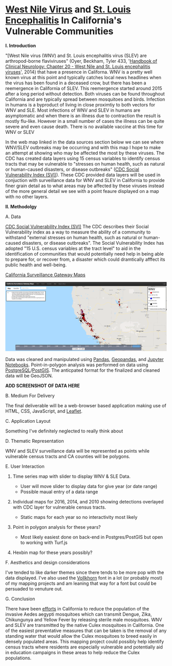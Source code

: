 # [West Nile Virus](https://www.cdc.gov/westnile/index.html) and [St. Louis Encephalitis](https://www.cdc.gov/sle/) In California's Vulnerable Communities

**I. Introduction**

"[West Nile virus (WNV) and St. Louis encephalitis virus (SLEV) are arthropod-borne flaviviruses" (Oyer, Beckham, Tyler 433, '[Handbook of Clinical Neurology: Chapter 20 - West Nile and St. Louis encephalitis viruses](https://www.sciencedirect.com/science/article/pii/B9780444534880000201)', 2014) that have a presence in Californa. WNV is a pretty well known virus at this point and typically catches local news headlines when the virus has been found in a deceased crow, but there has been a reemergence in California of SLEV. This reemergence started around 2015 after a long period without detection. Both viruses can be found throughout California and are typically spread between mosquitoes and birds. Infection in humans is a byproduct of living in close proximtiy to both vectors for WNV and SLE. Most infections of WNV and SLEV in humans are asymptomatic and when there is an illness due to contraction the result is mostly flu-like. However in a small number of cases the illness can be quite severe and even cause death. There is no available vaccine at this time for WNV or SLEV 

In the web map linked in the data sources section below we can see where WNV/SLEV outbreaks may be occurring and with this map I hope to make an attempt at showing who may be affected the most by these viruses.  The CDC has created data layers using 15 census variables to identify census tracts that may be vulnerable to "stresses on human health, such as natural or human-caused disasters, or disease outbreaks" ([CDC Social Vulnerability Index (SVI)](https://svi.cdc.gov/data-and-tools-download.html)). These CDC provided data layers will be used in conjuction with surveillance data for WNV and SLEV in California to provide finer grain detail as to what areas may be affected by these viruses instead of the more general detail we see with a point feaure displayed on a map with no other layers.

**II. Methodolgy**

   A. Data
    
   [CDC Social Vulnerability Index (SVI)](https://svi.cdc.gov/data-and-tools-download.html)
   The CDC describes their Social Vulnerability index as a way to measure the ability of a community to withstand "external stresses on human health, such as natural or human-caused disasters, or disease outbreaks".  The Social Vulnerability Index has adopted "15 U.S. census variables at the tract level" to aid in the identification of communities that would potentially need help in being able to prepare for, or recover from, a disaster which could dramtically afffect its public health and well-being.

   [California Surveillance Gateway Maps](https://maps.calsurv.org/)

   ![California Surveillance Gateway Map](./images/csgMap.PNG)
   
   Data was cleaned and manipulated using [Pandas](https://pandas.pydata.org/), [Geopandas](http://geopandas.org/), and [Jupyter Notebooks](https://jupyter.org/).  Point-in-polygon analysis was performed on data using [PostgreSQL](https://www.postgresql.org/)/[PostGIS](https://postgis.net/).  The anticpated format for the finalized and cleaned data will be GeoJSON.  

   **ADD SCREENSHOT OF DATA HERE**

   B. Medium For Delivery

   The final deliverable will be a web-browser based application making use of HTML, CSS, JavaScript, and [Leaflet](https://leafletjs.com/).  
   
   C. Application Layout
    
   Something I've definitely neglected to really think about  
   
   D. Thematic Representation
   
   WNV and SLEV surveillance data will be represented as points while vulnerable census tracts and CA counties will be polygons.
   
   
   E. User Interaction

   1. Time series map with slider to display WNV & SLE Data.
      - User will move slider to display data for give year (or date range)
      - Possible maual entry of a data range
    
   2. Individual maps for 2016, 2014, and 2010 showing detections overlayed with CDC layer for vulnerable census tracts.
      - Static maps for each year so no interactivity most likely
    
   3. Point in polygon analysis for these years?
      - Most likely easiest done on back-end in Postgres/PostGIS but open to working with Turf.js
   
   4. Hexbin map for these years possibly?

   F. Aesthetics and design considerations

   I've tended to like darker themes since there tends to be more pop with the data displayed.  I've also used the [Vollkhorn](https://fonts.google.com/specimen/Vollkorn) font in a lot (or probably most) of my mapping projects and am leaning that way for a font but could be persuaded to venuture out.  
  
   G. Conclusion
   
   There have been [efforts](https://verily.com/projects/interventions/debug/) in California to reduce the population of the invasive Aedes aegypti mosquitoes which can transmit Dengue, Zika, Chikungunya and Yellow Fever by releasing sterile male mosquitoes.  WNV and SLEV are transmitted by the native Culex mosquitoes in California.  One of the easiest preventative measures that can be taken is the removal of any standing water that would allow the Culex mosquitoes to breed easily in densely populated areas.  This mapping project could possibly help identify census tracts where residents are especially vulnerable and potentially aid in education campaigns in these areas to help reduce the Culex populations. 
